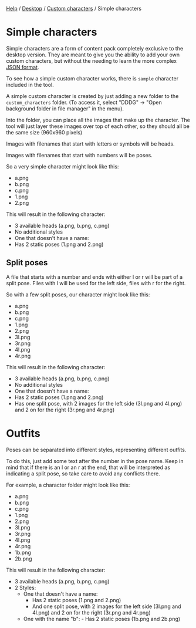 [Help](../../index.md) / [Desktop](../../desktop.md) / [Custom characters](../characters.md) / Simple characters

# Simple characters

Simple characters are a form of content pack completely exclusive to the desktop version. They are meant to give you
the ability to add your own custom characters, but without the needing to learn the more complex
[JSON format](json.md).

To see how a simple custom character works, there is `sample` character included in the tool.

A simple custom character is created by just adding a new folder to the `custom_characters` folder. (To access it, select "DDDG" -> "Open background folder in file manager" in the menu).

Into the folder, you can place all the images that make up the character. The tool will just layer these images over top of each other, so they should all be the same size (960x960 pixels)

Images with filenames that start with letters or symbols will be heads.

Images with filenames that start with numbers will be poses.

So a very simple character might look like this:

- a.png
- b.png
- c.png
- 1.png
- 2.png

This will result in the following character:

- 3 available heads (a.png, b.png, c.png)
- No additional styles
- One that doesn't have a name:
- Has 2 static poses (1.png and 2.png)

## Split poses

A file that starts with a number and ends with either l or r will be part of a split pose. Files with l will be used for the left side, files with r for the right.

So with a few split poses, our character might look like this:

- a.png
- b.png
- c.png
- 1.png
- 2.png
- 3l.png
- 3r.png
- 4l.png
- 4r.png

This will result in the following character:

- 3 available heads (a.png, b.png, c.png)
- No additional styles
- One that doesn't have a name:
- Has 2 static poses (1.png and 2.png)
- Has one split pose, with 2 images for the left side (3l.png and 4l.png) and 2 on for the right (3r.png and 4r.png)

# Outfits

Poses can be separated into different styles, representing different outfits.

To do this, just add some text after the number in the pose name. Keep in mind that if there is an l or an r at the
end, that will be interpreted as indicating a split pose, so take care to avoid any conflicts there.

For example, a character folder might look like this:

- a.png
- b.png
- c.png
- 1.png
- 2.png
- 3l.png
- 3r.png
- 4l.png
- 4r.png
- 1b.png
- 2b.png

This will result in the following character:

- 3 available heads (a.png, b.png, c.png)
- 2 Styles:
  - One that doesn't have a name:
    - Has 2 static poses (1.png and 2.png)
    - And one split pose, with 2 images for the left side (3l.png and 4l.png) and 2 on for the right (3r.png and
      4r.png)
  - One with the name "b": - Has 2 static poses (1b.png and 2b.png)
